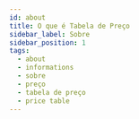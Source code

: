 ```yaml
---
id: about
title: O que é Tabela de Preço
sidebar_label: Sobre
sidebar_position: 1
tags:
  - about
  - informations
  - sobre
  - preço
  - tabela de preço
  - price table
---
```

